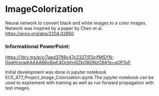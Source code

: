 # ImageColorization
Neural network to convert black and white images to a color images. Network was inspired by a paper by Chen et al. https://arxiv.org/abs/2204.02850 

### Informational PowerPoint:
https://1drv.ms/p/c/7aed3798c47c2327/EScjfMSYN-0ggHrsnwAAAAAB6o8wE4Ocbhn6ZbO8GNzC6A?e=aOP3yF

Initial development was done in jupyter notebook ECE_477_Project_Image_Colorization.ipynb 
The jupyter notebook can be used to expirement with training as well as run forward propagation with test images.